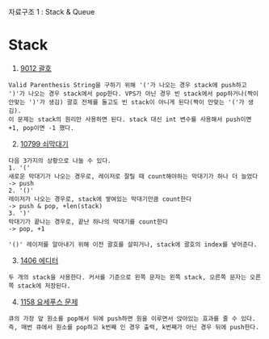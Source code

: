 자료구조 1 : Stack & Queue

# Stack
1. [9012 괄호](https://www.acmicpc.net/problem/9012)   
```
Valid Parenthesis String을 구하기 위해 '('가 나오는 경우 stack에 push하고 ')'가 나오는 경우 stack에서 pop한다. VPS가 아닌 경우 빈 stack에서 pop하거나(짝이 안맞는 ')'가 생김) 괄호 전체를 돌고도 빈 stack이 아니게 된다(짝이 안맞는 '('가 생김).  
이 문제는 stack의 원리만 사용하면 된다. stack 대신 int 변수를 사용해서 push이면 +1, pop이면 -1 했다.
```

2. [10799 쇠막대기](https://www.acmicpc.net/problem/10799)    
```
다음 3가지의 상황으로 나눌 수 있다.  
1. '('   
새로운 막대기가 나오는 경우로, 레이저로 잘릴 때 count해야하는 막대기가 하나 더 늘었다  
-> push   
2. '()'  
레이저가 나오는 경우로, stack에 쌓여있는 막대기만큼 count한다   
-> push & pop, +len(stack)
3. ')'   
막대기가 끝나는 경우로, 끝난 하나의 막대기를 count한다   
-> pop, +1   

'()' 레이저를 알아내기 위해 이전 괄호를 살피거나, stack에 괄호의 index를 넣어준다.
```

3. [1406 에디터](https://www.acmicpc.net/problem/1406)     
```
두 개의 stack을 사용한다. 커서를 기준으로 왼쪽 문자는 왼쪽 stack, 오른쪽 문자는 오른쪽 stack에 저장된다.
```

4. [1158 요세푸스 문제](https://www.acmicpc.net/problem/1158)
```
큐의 가장 앞 원소를 pop해서 뒤에 push하면 원을 이루면서 앉아있는 효과를 줄 수 있다.   
즉, 매번 큐에서 원소를 pop하고 k번째 인 경우 출력, k번째가 아닌 경우 뒤에 push한다.  
```
